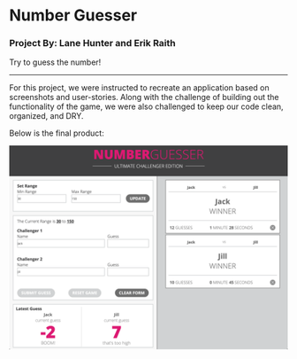 # Number Guesser 
### Project By: Lane Hunter and Erik Raith ####
Try to guess the number!

---

For this project, we were instructed to recreate an application based on screenshots and user-stories.
Along with the challenge of building out the functionality of the game, we were also challenged to keep our code clean, organized, and DRY.

Below is the final product:

![Number Guesser Screenshot](https://github.com/jonthanny/number_guesser/blob/master/Screen%20Shot%202019-12-11%20at%205.38.27%20PM.png)
